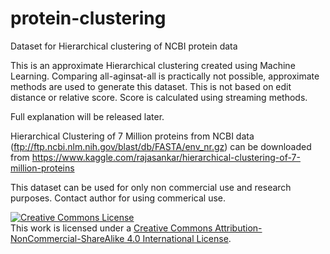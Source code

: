 # protein-clustering
Dataset for Hierarchical clustering of NCBI protein data

This is an approximate Hierarchical clustering created using Machine Learning. Comparing all-aginsat-all is practically not possible, approximate methods are used to generate this dataset. This is not based on edit distance or relative score. Score is calculated using streaming methods. 

Full explanation will be released later. 

Hierarchical Clustering of 7 Million proteins from NCBI data (ftp://ftp.ncbi.nlm.nih.gov/blast/db/FASTA/env_nr.gz)
can be downloaded from https://www.kaggle.com/rajasankar/hierarchical-clustering-of-7-million-proteins

This dataset can be used for only non commercial use and research purposes. Contact author for using commerical use. 

<a rel="license" href="http://creativecommons.org/licenses/by-nc-sa/4.0/"><img alt="Creative Commons License" style="border-width:0" src="https://i.creativecommons.org/l/by-nc-sa/4.0/88x31.png" /></a><br />This work is licensed under a <a rel="license" href="http://creativecommons.org/licenses/by-nc-sa/4.0/">Creative Commons Attribution-NonCommercial-ShareAlike 4.0 International License</a>.

